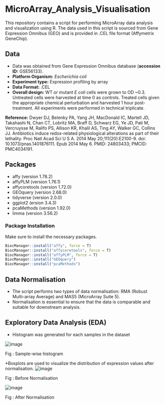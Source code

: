 # MicroArray_Analysis_Visualisation
This repository contains a script for performing MicroArray data analysis and visualization using R. The data used in this script is sourced from Gene Expression Omnibus (GEO) and is provided in .CEL file format (Affymetrix GeneChip).

## Data
* Data was obtained from Gene Expression Omnibus database (__accession ID:__ GSE56133).
* __Platform Organism:__ *Escherichia coli*
* __Experiment type:__ Expression profiling by array
* __Data Format:__ .CEL
* __Overall design:__	WT or mutant *E coli* cells were grown to OD ~0.3. Untreated cells were harvested at time 0 as controls. Treated cells given the appropriate chemical perturbation and harvested 1 hour post-treatment. All experiments were performed in technical triplicate.

__Reference:__
Dwyer DJ, Belenky PA, Yang JH, MacDonald IC, Martell JD, Takahashi N, Chan CT, Lobritz MA, Braff D, Schwarz EG, Ye JD, Pati M, Vercruysse M, Ralifo PS, Allison KR, Khalil AS, Ting AY, Walker GC, Collins JJ. Antibiotics induce redox-related physiological alterations as part of their lethality. Proc Natl Acad Sci U S A. 2014 May 20;111(20):E2100-9. doi: 10.1073/pnas.1401876111. Epub 2014 May 6. PMID: 24803433; PMCID: PMC4034191. 

## Packages
* affy (version 1.78.2)
* affyPLM (version 1.76.1)
* affycoretools (version 1.72.0)
* GEOquery (version 2.68.0)
* tidyverse (version 2.0.0)
* ggplot2 (ersion 3.4.3)
* pcaMethods (version 1.92.0)
* limma (version 3.56.2)

### Package Installation
Make sure to install the necessary packages.
```R
BiocManager::install("affy", force = T)
BiocManager::install("affycoretools", force = T)
BiocManager::install("affyPLM", force = T)
BiocManager::install("GEOquery")
BiocManager::install("pcaMethods")
```
## Data Normalisation
* The script performs two types of data normalisation: RMA (Robust Multi-array Average) and MAS5 (MicroArray Suite 5).
* Normalisation is essential to ensure that the data is comparable and suitable for downstream analysis.

## Exploratory Data Analysis (EDA)
* Histogram was generated for each samples in the dataset

![image](https://github.com/SamakshSingh99/MicroArray_Analysis_Visualisation/assets/130667983/853094e9-a21d-4281-b57c-bf3b4bfc36b7)

Fig : Sample-wise histogram

*Boxplots are used to visualize the distribution of expression values after normalisation.
![image](https://github.com/SamakshSingh99/MicroArray_Analysis_Visualisation/assets/130667983/c6f862fc-8f69-43ac-af38-b89a7a6e09f5)

Fig : Before Normalisation

![image](https://github.com/SamakshSingh99/MicroArray_Analysis_Visualisation/assets/130667983/2993de31-1032-4e88-be0e-f4f4b5a1d669)

Fig : After Normalisation

